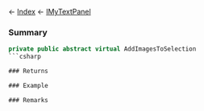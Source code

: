 ← [Index](Api-Index) ← [IMyTextPanel](Sandbox.ModAPI.Ingame.IMyTextPanel)

### Summary

```csharp
private public abstract virtual AddImagesToSelection
```csharp

### Returns

### Example

### Remarks

